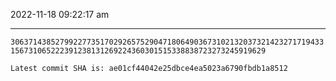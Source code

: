 2022-11-18 09:22:17 am

---

`3063714385279922773517029265752904718064903673102132037321423271719433156731065222391238131269224360301515338838723273245919629`

`Latest commit SHA is: ae01cf44042e25dbce4ea5023a6790fbdb1a8512 `
